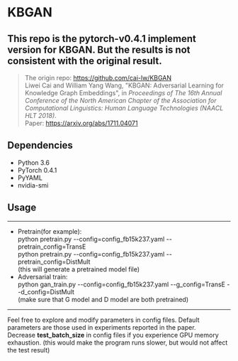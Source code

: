 # KBGAN
## This repo is the pytorch-v0.4.1 implement version for KBGAN. But the results is not consistent with the original result.

> The origin repo: https://github.com/cai-lw/KBGAN  
> Liwei Cai and William Yang Wang, "KBGAN: Adversarial Learning for Knowledge Graph Embeddings", in *Proceedings of The 16th Annual Conference of the North American Chapter of the Association for Computational Linguistics: Human Language Technologies (NAACL HLT 2018)*.    
> Paper: https://arxiv.org/abs/1711.04071

## Dependencies
* Python 3.6
* PyTorch 0.4.1
* PyYAML
* nvidia-smi


## Usage
- - -
* Pretrain(for example):   
python pretrain.py --config=config_fb15k237.yaml --pretrain_config=TransE  
python pretrain.py --config=config_fb15k237.yaml --pretrain_config=DistMult  
(this will generate a pretrained model file)
* Adversarial train:  
 python gan_train.py --config=config_fb15k237.yaml --g_config=TransE --d_config=DistMult  
(make sure that G model and D model are both pretrained)   
- - -
Feel free to explore and modify parameters in config files. Default parameters are those used in experiments reported in the paper.  
Decrease **test_batch_size** in config files if you experience GPU memory exhaustion. (this would make the program runs slower, but would not affect the test result)
